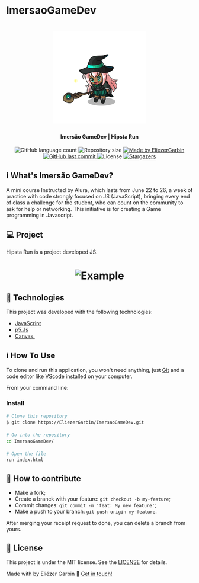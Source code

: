 # ImersaoGameDev
<h1 align="center">
    <img alt="ImersaoGameDev" title="#ImersaoGameDev" src="https://github.com/EliezerGarbin/ImersaoGameDev/blob/master/githubImg/witch.gif" width="250px" />
</h1>

<h4 align="center"> 
	Imersão GameDev | Hipsta Run 
</h4>
<p align="center">
  <img alt="GitHub language count" src="https://img.shields.io/github/languages/count/EliezerGarbin/ImersaoGameDev?color=%2304D361">

  <img alt="Repository size" src="https://img.shields.io/github/repo-size/EliezerGarbin/ImersaoGameDev">
	
  <a href="https://www.linkedin.com/in/eliezergarbin/">
    <img alt="Made by EliezerGarbin" src="https://img.shields.io/badge/made%20by-EliezerGarbin-%2304D361">
  </a>

  <a href="https://github.com/EliezerGarbin/ImersaoGameDev/commits/master">
    <img alt="GitHub last commit" src="https://img.shields.io/github/last-commit/EliezerGarbin/ImersaoGameDev">
  </a>

  <img alt="License" src="https://img.shields.io/badge/license-MIT-brightgreen">
   <a href="https://github.com/EliezerGarbin/ImersaoGameDev/stargazers">
    <img alt="Stargazers" src="https://img.shields.io/github/stars/EliezerGarbin/ImersaoGameDev?style=social">
  </a>
</p>

## :information_source: What's Imersão GameDev?

A mini course Instructed by Alura, which lasts from June 22 to 26, a week of practice with code strongly focused on JS (JavaScript), bringing every end of class a challenge for the student, who can count on the community to ask for help or networking. This initiative is for creating a Game programming in Javascript.

## 💻 Project

Hipsta Run is a project developed JS. 

<h1 align="center">
    <img alt="Example" title="Example" src="https://github.com/EliezerGarbin/ImersaoGameDev/blob/master/githubImg/Tela.gif" width="500px" />
</h1>


## :rocket: Technologies

This project was developed with the following technologies:

- [JavaScript][javascript]
- [p5.Js][p5js]
- [Canvas.][canvas]

## :information_source: How To Use

To clone and run this application, you won't need anything, just [Git](https://git-scm.com) and a code editor like [VScode](https://code.visualstudio.com/ ) installed on your computer.

From your command line:

### Install
```bash
# Clone this repository
$ git clone https://EliezerGarbin/ImersaoGameDev.git

# Go into the repository
cd ImersaoGameDev/

# Open the file
run index.html
```
## 🤔 How to contribute

- Make a fork;
- Create a branck with your feature: `git checkout -b my-feature`;
- Commit changes: `git commit -m 'feat: My new feature'`;
- Make a push to your branch: `git push origin my-feature`.

After merging your receipt request to done, you can delete a branch from yours.

## :memo: License

This project is under the MIT license. See the [LICENSE](https://github.com/EliezerGarbin/ImersaoGameDev/blob/master/LICENSE) for details.


Made with by Eliézer Garbin :wave: [Get in touch!](https://www.linkedin.com/in/eliezergarbin/)



[javascript]: https://www.w3schools.com/js/
[p5js]: https://p5js.org/get-started/
[canvas]: https://canvasjs.com/
